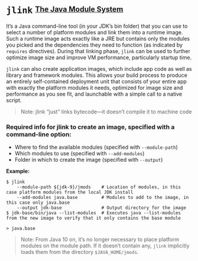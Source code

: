 # `jlink` <sup><sub>[The Java Module System][1]</sub></sup>

It’s a Java command-line tool (in your JDK’s bin folder) that you can use to select a number of platform modules and link them into a runtime image. Such a runtime image acts exactly like a JRE but contains only the modules you picked and the dependencies they need to function (as indicated by `requires` directives). During that linking phase, `jlink` can be used to further optimize image size and improve VM performance, particularly startup time.

`jlink` can also create application images, which include app code as well as library and framework modules. This allows your build process to produce an entirely self-contained deployment unit that consists of your entire app with exactly the platform modules it needs, optimized for image size and performance as you see fit, and launchable with a simple call to a native script.

> Note: jlink “just” links bytecode—it doesn’t compile it to machine code

### Required info for jlink to create an image, specified with a command-line option:

* Where to find the available modules (specified with `--module-path`)
* Which modules to use (specified with `--add-modules`)
* Folder in which to create the image (specified with `--output`)

**Example:**

```shell
$ jlink
    --module-path ${jdk-9}/jmods    # Location of modules, in this case platform modules from the local JDK install  
    --add-modules java.base         # Modules to add to the image, in this case only java.base
    --output jdk-base               # Output directory for the image
$ jdk-base/bin/java --list-modules  # Executes java --list-modules from the new image to verify that it only contains the base module 

> java.base
```

> Note: From Java 10 on, it’s no longer necessary to place platform modules on the module path. If it doesn’t contain any, `jlink` implicitly loads them from the directory `$JAVA_HOME/jmods`.

[1]: https://www.amazon.com/dp/1617294284/ref=cm_sw_em_r_mt_dp_U_WXX8Eb6J2XEDV
